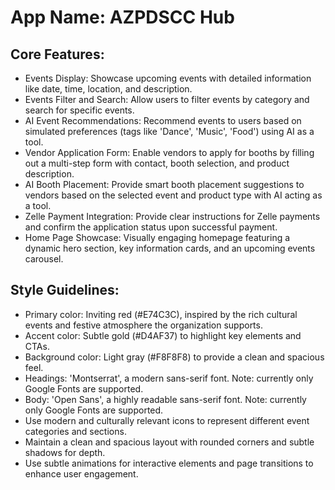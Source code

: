# **App Name**: AZPDSCC Hub

## Core Features:

- Events Display: Showcase upcoming events with detailed information like date, time, location, and description.
- Events Filter and Search: Allow users to filter events by category and search for specific events.
- AI Event Recommendations: Recommend events to users based on simulated preferences (tags like 'Dance', 'Music', 'Food') using AI as a tool.
- Vendor Application Form: Enable vendors to apply for booths by filling out a multi-step form with contact, booth selection, and product description.
- AI Booth Placement: Provide smart booth placement suggestions to vendors based on the selected event and product type with AI acting as a tool.
- Zelle Payment Integration: Provide clear instructions for Zelle payments and confirm the application status upon successful payment.
- Home Page Showcase: Visually engaging homepage featuring a dynamic hero section, key information cards, and an upcoming events carousel.

## Style Guidelines:

- Primary color: Inviting red (#E74C3C), inspired by the rich cultural events and festive atmosphere the organization supports.
- Accent color: Subtle gold (#D4AF37) to highlight key elements and CTAs.
- Background color: Light gray (#F8F8F8) to provide a clean and spacious feel.
- Headings: 'Montserrat', a modern sans-serif font. Note: currently only Google Fonts are supported.
- Body: 'Open Sans', a highly readable sans-serif font. Note: currently only Google Fonts are supported.
- Use modern and culturally relevant icons to represent different event categories and sections.
- Maintain a clean and spacious layout with rounded corners and subtle shadows for depth.
- Use subtle animations for interactive elements and page transitions to enhance user engagement.